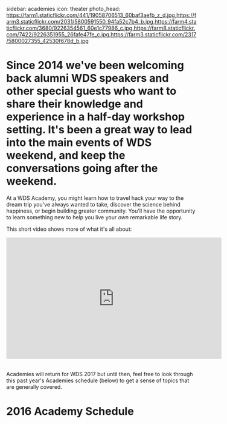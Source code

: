 sidebar: academies
icon: theater
photo_head: https://farm1.staticflickr.com/441/19058706513_60baf3aefb_z_d.jpg,https://farm3.staticflickr.com/2031/5800591550_94fa52c7b4_b.jpg,https://farm4.staticflickr.com/3680/9226354561_60e1c77986_c.jpg,https://farm8.staticflickr.com/7422/9226351955_26fafe47fe_c.jpg,https://farm3.staticflickr.com/2317/5800027355_42530f678d_b.jpg

# Since 2014 we've been welcoming back alumni WDS speakers and other special guests who want to share their knowledge and experience in a half-day workshop setting. It's been a great way to lead into the main events of WDS weekend, and keep the conversations going after the weekend.

At a WDS Academy, you might learn how to travel hack your way to the dream trip you've always wanted to take, discover the science behind happiness, or begin building greater community. You'll have the opportunity to learn something new to help you live your <i>own</i> remarkable life story.

This short video shows more of what it's all about:

<iframe src="https://player.vimeo.com/video/121164251?title=0&byline=0&portrait=0" width="570" height="321" frameborder="0" webkitallowfullscreen mozallowfullscreen allowfullscreen></iframe>&nbsp; <br>

Academies will return for WDS 2017 but until then, feel free to look through this past year's Academies schedule (below) to get a sense of topics that are generally covered. 

<!-- We're excited to announce that Academies are back in 2016! We're extending this year's Academies to include a wide range of awesome topics and feature several favorite WDS speakers from over the years.

Registration for Academies is separate from WDS itself, and we offer registration both to WDS attendees as well as to the general public (for a slightly higher registration fee). Please note, if you are attending WDS (360 or Connect), please log in to your WDS account before making your Academy selection. 

**Each Academy has a limited number of free "Insider Access" seats only available to WDS 360 and Connect attendees on a first-come, first-serve basis.**

There is no limit to how many Academies you can register for but please note that you can only purchase Academies for yourself. No physical ticket or confirmation will be required upon check in, just a valid photo ID. Academy tickets are capacity controlled and offered on a first-come, first-served basis. All tickets are <b>non-refundable</b> and <b>non-transferrable</b>. 

If you have any questions or need any assistance, please contact our concierge team at <b><font color="orange">concierge@wds.fm</font></b>. 

**Please Note: registration for WDS Academies is currently open, only for WDS 360 attendees. Registration for WDS Connect and the general public will go live June 6th.**

-->

<div class="zig-zags_blue"></div>

# 2016 Academy Schedule

<div class="xview" data-view="AcademyList"></div>

